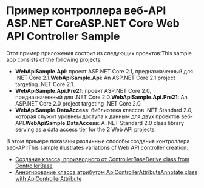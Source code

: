 # <a name="aspnet-core-web-api-controller-sample"></a><span data-ttu-id="ac8b5-101">Пример контроллера веб-API ASP.NET Core</span><span class="sxs-lookup"><span data-stu-id="ac8b5-101">ASP.NET Core Web API Controller Sample</span></span>

<span data-ttu-id="ac8b5-102">Этот пример приложения состоит из следующих проектов:</span><span class="sxs-lookup"><span data-stu-id="ac8b5-102">This sample app consists of the following projects:</span></span>

- <span data-ttu-id="ac8b5-103">**WebApiSample.Api**: проект ASP.NET Core 2.1, предназначенный для .NET Core 2.1.</span><span class="sxs-lookup"><span data-stu-id="ac8b5-103">**WebApiSample.Api**: An ASP.NET Core 2.1 project targeting .NET Core 2.1.</span></span>
- <span data-ttu-id="ac8b5-104">**WebApiSample.Api.Pre21**: проект ASP.NET Core 2.0, предназначенный для .NET Core 2.0.</span><span class="sxs-lookup"><span data-stu-id="ac8b5-104">**WebApiSample.Api.Pre21**: An ASP.NET Core 2.0 project targeting .NET Core 2.0.</span></span>
- <span data-ttu-id="ac8b5-105">**WebApiSample.DataAccess**: библиотека классов .NET Standard 2.0, которая служит уровнем доступа к данным для двух проектов веб-API.</span><span class="sxs-lookup"><span data-stu-id="ac8b5-105">**WebApiSample.DataAccess**: A .NET Standard 2.0 class library serving as a data access tier for the 2 Web API projects.</span></span>

<span data-ttu-id="ac8b5-106">В этом примере показаны различные способы создания контроллера веб-API:</span><span class="sxs-lookup"><span data-stu-id="ac8b5-106">This sample illustrates variations of Web API controller creation:</span></span>

- [<span data-ttu-id="ac8b5-107">Создание класса, производного от ControllerBase</span><span class="sxs-lookup"><span data-stu-id="ac8b5-107">Derive class from ControllerBase</span></span>](https://docs.microsoft.com/en-us/aspnet/core/web-api/define-controller#derive-class-from-controllerbase)
- [<span data-ttu-id="ac8b5-108">Аннотирование класса атрибутом ApiControllerAttribute</span><span class="sxs-lookup"><span data-stu-id="ac8b5-108">Annotate class with ApiControllerAttribute</span></span>](https://docs.microsoft.com/en-us/aspnet/core/web-api/define-controller#annotate-class-with-apicontrollerattribute)